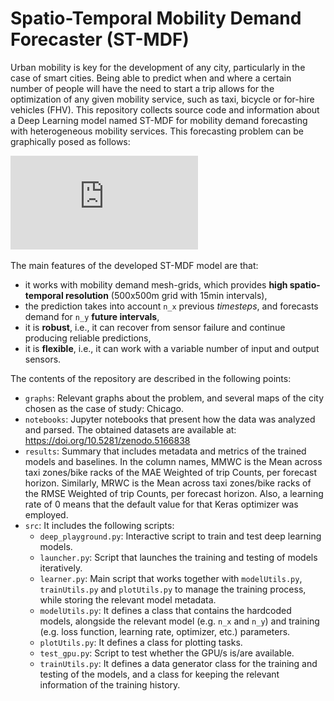 # Spatio-Temporal Mobility Demand Forecaster (ST-MDF)

Urban mobility is key for the development of any city, particularly in the case of smart cities.
Being able to predict when and where a certain number of people will have the need to start a trip allows for the optimization of any given mobility service, such as taxi, bicycle or for-hire vehicles (FHV).
This repository collects source code and information about a Deep Learning model named ST-MDF for mobility demand forecasting with heterogeneous mobility services.
This forecasting problem can be graphically posed as follows:

![](https://github.com/iipr/mobility-demand/raw/main/graphs/the-problem.pdf)

The main features of the developed ST-MDF model are that:
- it works with mobility demand mesh-grids, which provides **high spatio-temporal resolution** (500x500m grid with 15min intervals),
- the prediction takes into account `n_x` previous *timesteps*, and forecasts demand for `n_y` **future intervals**,
- it is **robust**, i.e., it can recover from sensor failure and continue producing reliable predictions,
- it is **flexible**, i.e., it can work with a variable number of input and output sensors.

The contents of the repository are described in the following points:
- `graphs`: Relevant graphs about the problem, and several maps of the city chosen as the case of study: Chicago.
- `notebooks`: Jupyter notebooks that present how the data was analyzed and parsed. The obtained datasets are available at: https://doi.org/10.5281/zenodo.5166838
- `results`: Summary that includes metadata and metrics of the trained models and baselines. In the column names, MMWC is the Mean across taxi zones/bike racks of the MAE Weighted of trip Counts, per forecast horizon. Similarly, MRWC is the Mean across taxi zones/bike racks of the RMSE Weighted of trip Counts, per forecast horizon. Also, a learning rate of 0 means that the default value for that Keras optimizer was employed.
- `src`: It includes the following scripts:
  - `deep_playground.py`: Interactive script to train and test deep learning models.
  - `launcher.py`: Script that launches the training and testing of models iteratively.
  - `learner.py`: Main script that works together with `modelUtils.py`, `trainUtils.py` and `plotUtils.py` to manage the training process, while storing the relevant model metadata.
  - `modelUtils.py`: It defines a class that contains the hardcoded models, alongside the relevant model (e.g. `n_x` and `n_y`) and training (e.g. loss function, learning rate, optimizer, etc.) parameters.
  - `plotUtils.py`: It defines a class for plotting tasks.
  - `test_gpu.py`: Script to test whether the GPU/s is/are available.
  - `trainUtils.py`: It defines a data generator class for the training and testing of the models, and a class for keeping the relevant information of the training history.

